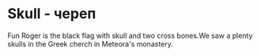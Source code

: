 # Skull - череп

Fun Roger is the black flag with skull and two cross bones.We saw a plenty skulls in the Greek cherch in Meteora's monastery.
